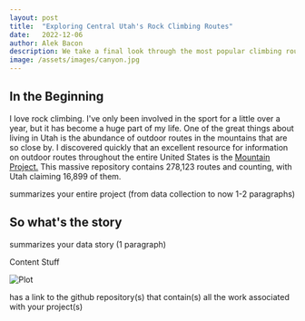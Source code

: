 ```yaml
---
layout: post
title:  "Exploring Central Utah's Rock Climbing Routes"
date:   2022-12-06
author: Alek Bacon
description: We take a final look through the most popular climbing routes here in Central Utah.
image: /assets/images/canyon.jpg
---
```


## In the Beginning
I love rock climbing. I've only been involved in the sport for a little over a year, but it has become a huge part of my life. One of the great things about living in Utah is the abundance of outdoor routes in the mountains that are so close by. I discovered quickly that an excellent resource for information on outdoor routes throughout the entire United States is the [Mountain Project.](https://www.mountainproject.com/) This massive repository contains 278,123 routes and counting, with Utah claiming 16,899 of them.

summarizes your entire project (from data collection to now 1-2 paragraphs)

## So what's the story
summarizes your data story (1 paragraph)

Content
Stuff

![Plot](https://user-images.githubusercontent.com/112503027/206342958-dc9bd163-f877-4396-b4d4-f5882ac9eeaf.png)




has a link to the github repository(s) that contain(s) all the work associated with your project(s) 
